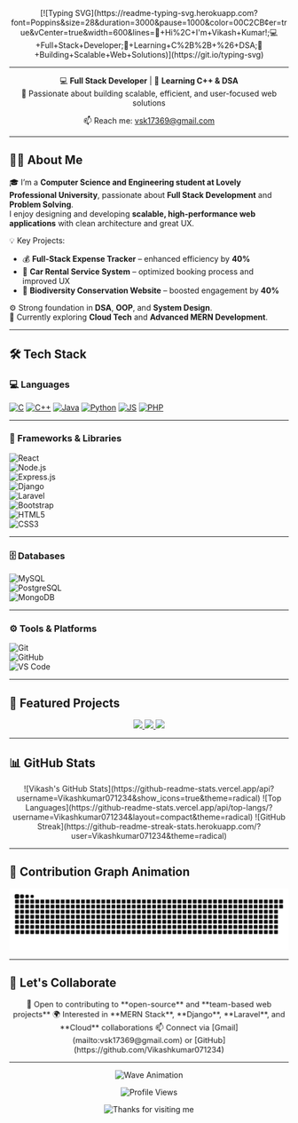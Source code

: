 <!-- Animated Typing Header -->
<div align="center">
  [![Typing SVG](https://readme-typing-svg.herokuapp.com?font=Poppins&size=28&duration=3000&pause=1000&color=00C2CB&center=true&vCenter=true&width=600&lines=👋+Hi%2C+I'm+Vikash+Kumar!;💻+Full+Stack+Developer;🌱+Learning+C%2B%2B+%26+DSA;🚀+Building+Scalable+Web+Solutions)](https://git.io/typing-svg)
</div>

---

<div align="center">

💻 **Full Stack Developer** | 🌱 **Learning C++ & DSA**  
🚀 Passionate about building scalable, efficient, and user-focused web solutions

📫 Reach me: [vsk17369@gmail.com](mailto:vsk17369@gmail.com)

</div>

---

## 👨‍💻 About Me
🎓 I’m a **Computer Science and Engineering student at Lovely Professional University**, passionate about **Full Stack Development** and **Problem Solving**.  
I enjoy designing and developing **scalable, high-performance web applications** with clean architecture and great UX.

💡 Key Projects:
- 💰 **Full-Stack Expense Tracker** – enhanced efficiency by **40%**  
- 🚗 **Car Rental Service System** – optimized booking process and improved UX  
- 🌿 **Biodiversity Conservation Website** – boosted engagement by **40%**

⚙️ Strong foundation in **DSA**, **OOP**, and **System Design**.  
🌱 Currently exploring **Cloud Tech** and **Advanced MERN Development**.

---

## 🛠️ Tech Stack

### 💻 Languages
<a href="#"><img src="https://img.shields.io/badge/C-00599C?style=for-the-badge&logo=c&logoColor=white" title="C" style="transition: transform 0.3s, filter 0.3s;" onmouseover="this.style.transform='scale(1.2)'; this.style.filter='drop-shadow(0 0 10px #00C2CB)';" onmouseout="this.style.transform='scale(1)'; this.style.filter='none';"></a>
<a href="#"><img src="https://img.shields.io/badge/C++-00599C?style=for-the-badge&logo=c%2B%2B&logoColor=white" title="C++" style="transition: transform 0.3s, filter 0.3s;" onmouseover="this.style.transform='scale(1.2)'; this.style.filter='drop-shadow(0 0 10px #00C2CB)';" onmouseout="this.style.transform='scale(1)'; this.style.filter='none';"></a>
<a href="#"><img src="https://img.shields.io/badge/Java-ED8B00?style=for-the-badge&logo=openjdk&logoColor=white" title="Java" style="transition: transform 0.3s, filter 0.3s;" onmouseover="this.style.transform='scale(1.2)'; this.style.filter='drop-shadow(0 0 10px #ED8B00)';" onmouseout="this.style.transform='scale(1)'; this.style.filter='none';"></a>
<a href="#"><img src="https://img.shields.io/badge/Python-3776AB?style=for-the-badge&logo=python&logoColor=white" title="Python" style="transition: transform 0.3s, filter 0.3s;" onmouseover="this.style.transform='scale(1.2)'; this.style.filter='drop-shadow(0 0 10px #3776AB)';" onmouseout="this.style.transform='scale(1)'; this.style.filter='none';"></a>
<a href="#"><img src="https://img.shields.io/badge/JavaScript-F7DF1E?style=for-the-badge&logo=javascript&logoColor=black" title="JS" style="transition: transform 0.3s, filter 0.3s;" onmouseover="this.style.transform='scale(1.2)'; this.style.filter='drop-shadow(0 0 10px #F7DF1E)';" onmouseout="this.style.transform='scale(1)'; this.style.filter='none';"></a>
<a href="#"><img src="https://img.shields.io/badge/PHP-777BB4?style=for-the-badge&logo=php&logoColor=white" title="PHP" style="transition: transform 0.3s, filter 0.3s;" onmouseover="this.style.transform='scale(1.2)'; this.style.filter='drop-shadow(0 0 10px #777BB4)';" onmouseout="this.style.transform='scale(1)'; this.style.filter='none';"></a>

---

### 🧩 Frameworks & Libraries
![React](https://img.shields.io/badge/React-20232A?style=for-the-badge&logo=react&logoColor=61DAFB)  
![Node.js](https://img.shields.io/badge/Node.js-43853D?style=for-the-badge&logo=node.js&logoColor=white)  
![Express.js](https://img.shields.io/badge/Express.js-404D59?style=for-the-badge)  
![Django](https://img.shields.io/badge/Django-092E20?style=for-the-badge&logo=django&logoColor=white)  
![Laravel](https://img.shields.io/badge/Laravel-FF2D20?style=for-the-badge&logo=laravel&logoColor=white)  
![Bootstrap](https://img.shields.io/badge/Bootstrap-7952B3?style=for-the-badge&logo=bootstrap&logoColor=white)  
![HTML5](https://img.shields.io/badge/HTML5-E34F26?style=for-the-badge&logo=html5&logoColor=white)  
![CSS3](https://img.shields.io/badge/CSS3-1572B6?style=for-the-badge&logo=css3&logoColor=white)

---

### 🗄️ Databases
![MySQL](https://img.shields.io/badge/MySQL-005C84?style=for-the-badge&logo=mysql&logoColor=white)  
![PostgreSQL](https://img.shields.io/badge/PostgreSQL-316192?style=for-the-badge&logo=postgresql&logoColor=white)  
![MongoDB](https://img.shields.io/badge/MongoDB-4EA94B?style=for-the-badge&logo=mongodb&logoColor=white)

---

### ⚙️ Tools & Platforms
![Git](https://img.shields.io/badge/Git-F05032?style=for-the-badge&logo=git&logoColor=white)  
![GitHub](https://img.shields.io/badge/GitHub-181717?style=for-the-badge&logo=github)  
![VS Code](https://img.shields.io/badge/VS_Code-0078d7?style=for-the-badge&logo=visual-studio-code&logoColor=white)

---

## 📂 Featured Projects

<div align="center">
  <a href="https://github.com/Vikashkumar071234/expense-tracker" style="transition: transform 0.4s, box-shadow 0.4s;" onmouseover="this.style.transform='scale(1.05)'; this.style.boxShadow='0 10px 25px rgba(0,0,0,0.3)';" onmouseout="this.style.transform='scale(1)'; this.style.boxShadow='none';">
    <img src="https://github-readme-stats.vercel.app/api/pin/?username=Vikashkumar071234&repo=expense-tracker&theme=radical" />
  </a>
  <a href="https://github.com/Vikashkumar071234/car-rental-service-" style="transition: transform 0.4s, box-shadow 0.4s;" onmouseover="this.style.transform='scale(1.05)'; this.style.boxShadow='0 10px 25px rgba(0,0,0,0.3)';" onmouseout="this.style.transform='scale(1)'; this.style.boxShadow='none';">
    <img src="https://github-readme-stats.vercel.app/api/pin/?username=Vikashkumar071234&repo=car-rental-service-&theme=radical" />
  </a>
  <a href="https://github.com/Vikashkumar071234/vk_biodiversity" style="transition: transform 0.4s, box-shadow 0.4s;" onmouseover="this.style.transform='scale(1.05)'; this.style.boxShadow='0 10px 25px rgba(0,0,0,0.3)';" onmouseout="this.style.transform='scale(1)'; this.style.boxShadow='none';">
    <img src="https://github-readme-stats.vercel.app/api/pin/?username=Vikashkumar071234&repo=vk_biodiversity&theme=radical" />
  </a>
</div>

---

## 📊 GitHub Stats

<div align="center" style="animation: fadeIn 2s ease-in;">
  ![Vikash's GitHub Stats](https://github-readme-stats.vercel.app/api?username=Vikashkumar071234&show_icons=true&theme=radical)  
  ![Top Languages](https://github-readme-stats.vercel.app/api/top-langs/?username=Vikashkumar071234&layout=compact&theme=radical)  
  ![GitHub Streak](https://github-readme-streak-stats.herokuapp.com/?user=Vikashkumar071234&theme=radical)
</div>

---

## 🐍 Contribution Graph Animation

<div align="center" style="animation: fadeIn 2s ease-in;">
  <img src="https://github.com/SohaHussain/SohaHussain/raw/main/github-contribution-grid-snake.svg" style="max-width: 100%;">
</div>

---

## 💬 Let's Collaborate

<div align="center" style="animation: pulse 2s infinite;">
🤝 Open to contributing to **open-source** and **team-based web projects**  
🌍 Interested in **MERN Stack**, **Django**, **Laravel**, and **Cloud** collaborations  
📫 Connect via [Gmail](mailto:vsk17369@gmail.com) or [GitHub](https://github.com/Vikashkumar071234)
</div>

---

<div align="center">

![Wave Animation](https://capsule-render.vercel.app/api?type=waving&color=0:00C2CB,100:9A1AFF&height=120&section=footer&text=⭐%20Code.%20Learn.%20Build.%20Repeat.%20⭐&fontSize=22&fontColor=ffffff)

![Profile Views](https://komarev.com/ghpvc/?username=Vikashkumar071234&label=Visitors&color=0e75b6&style=for-the-badge)

<img height="30" alt="Thanks for visiting me" width="100%" src="https://raw.githubusercontent.com/jrohitofficial/jrohitofficial/4e5ce489049524edd0a06dcd2fa32edc080b56eb/thankyou%20RJ.svg" style="max-width: 100%; height: auto; max-height: 30px;">

</div>

<style>
@keyframes pulse {
  0% {transform: scale(1);}
  50% {transform: scale(1.05);}
  100% {transform: scale(1);}
}
@keyframes fadeIn {
  0% {opacity:0;}
  100% {opacity:1;}
}
</style>
